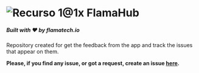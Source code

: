 # ![Recurso 1@1x](https://user-images.githubusercontent.com/37955180/210456886-1b36442a-5e3f-4675-ae2a-05cd44a82e9e.png) FlamaHub
##### Built with ❤️ by flamatech.io

Repository created for get the feedback from the app and track the issues that appear on them.

**Please, if you find any issue, or got a request, create an issue [here](https://github.com/FlamaTech-Labs/FlamaHub/issues).**

